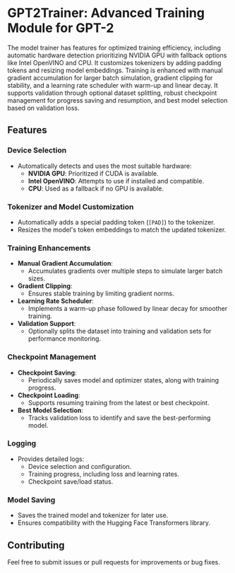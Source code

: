 # GPT2Trainer: Advanced Training Module for GPT-2

The model trainer has features for optimized training efficiency, including automatic hardware detection prioritizing NVIDIA GPU with fallback options like Intel OpenVINO and CPU. It customizes tokenizers by adding padding tokens and resizing model embeddings. Training is enhanced with manual gradient accumulation for larger batch simulation, gradient clipping for stability, and a learning rate scheduler with warm-up and linear decay. It supports validation through optional dataset splitting, robust checkpoint management for progress saving and resumption, and best model selection based on validation loss.

## Features

### Device Selection
- Automatically detects and uses the most suitable hardware:
  - **NVIDIA GPU**: Prioritized if CUDA is available.
  - **Intel OpenVINO**: Attempts to use if installed and compatible.
  - **CPU**: Used as a fallback if no GPU is available.

### Tokenizer and Model Customization
- Automatically adds a special padding token (`[PAD]`) to the tokenizer.
- Resizes the model's token embeddings to match the updated tokenizer.

### Training Enhancements
- **Manual Gradient Accumulation**:
  - Accumulates gradients over multiple steps to simulate larger batch sizes.
- **Gradient Clipping**:
  - Ensures stable training by limiting gradient norms.
- **Learning Rate Scheduler**:
  - Implements a warm-up phase followed by linear decay for smoother training.
- **Validation Support**:
  - Optionally splits the dataset into training and validation sets for performance monitoring.

### Checkpoint Management
- **Checkpoint Saving**:
  - Periodically saves model and optimizer states, along with training progress.
- **Checkpoint Loading**:
  - Supports resuming training from the latest or best checkpoint.
- **Best Model Selection**:
  - Tracks validation loss to identify and save the best-performing model.

### Logging
- Provides detailed logs:
  - Device selection and configuration.
  - Training progress, including loss and learning rates.
  - Checkpoint save/load status.

### Model Saving
- Saves the trained model and tokenizer for later use.
- Ensures compatibility with the Hugging Face Transformers library.

## Contributing

Feel free to submit issues or pull requests for improvements or bug fixes.


